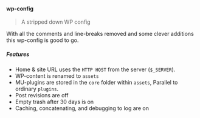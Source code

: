 #### wp-config

> A stripped down WP config

With all the comments and line-breaks removed and some clever additions this wp-config is good to go.

##### Features

+ Home & site URL uses the `HTTP HOST` from the server (`$_SERVER`).
+ WP-content is renamed to `assets`
+ MU-plugins are stored in the `core` folder within `assets`, Parallel to ordinary `plugins`.
+ Post revisions are off
+ Empty trash after 30 days is on
+ Caching, concatenating, and debugging to log are on
